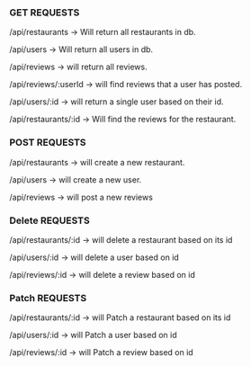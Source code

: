 ### GET REQUESTS

/api/restaurants -> Will return all restaurants in db.

/api/users -> Will return all users in db.

/api/reviews -> will return all reviews.

/api/reviews/:userId -> will find reviews that a user has posted.

/api/users/:id -> will return a single user based on their id.

/api/restaurants/:id -> Will find the reviews for the restaurant.

### POST REQUESTS
/api/restaurants -> will create a new restaurant.

/api/users -> will create a new user.

/api/reviews -> will post a new reviews

### Delete REQUESTS
/api/restaurants/:id -> will delete a restaurant based on its id

/api/users/:id -> will delete a user based on id

/api/reviews/:id -> will delete a review based on id


### Patch REQUESTS
/api/restaurants/:id -> will Patch a restaurant based on its id 

/api/users/:id -> will Patch a user based on id

/api/reviews/:id -> will Patch a review based on id
